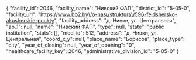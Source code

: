 {
    "facility_id": 2046,
    "facility_name": "Нивский ФАП",
    "district_id": "5-05-0",
    "facility_url": "https:\/\/www.bb2.by\/o-nas\/struktura\/596-feldshersko-akusherskie-punkty",
    "facility_address": "д. Нивки, ул. Центральная",
    "ap_1": null,
    "name": "Нивский ФАП",
    "type": null,
    "state": "public institution",
    "stats": [],
    "med_id": 512,
    "address": "д. Нивки, ул. Центральная",
    "coord_x_y": null,
    "place_name": "Борисов",
    "place_type": "city",
    "year_of_closing": null,
    "year_of_opening": "0",
    "healthcare_facility_key": 2046,
    "administrative_division_id": "5-05-0"
}